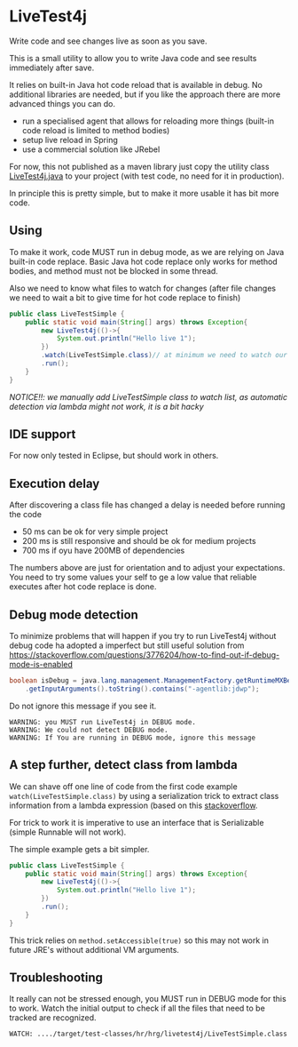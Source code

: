 
#  LiveTest4j

Write code and see changes live as soon as you save.

This is a small utility to allow you to write Java code and see results immediately after save.

It relies on built-in Java hot code reload that is available in debug. No additional libraries are needed,
but if you like the approach there are more advanced things you can do.

- run a specialised agent that allows for reloading more things (built-in code reload is limited to method bodies)
- setup live reload in Spring
- use a commercial solution like JRebel

For now, this not published as a maven library just copy the utility class [LiveTest4j.java](src/main/java/hr/hrg/livetest4j/LiveTest4j.java)  to your project (with test code, no need for it in production).

In principle this is pretty simple, but to make it more usable it has bit more code.

## Using

To make it work, code MUST run in debug mode, as we are relying on Java built-in code replace. Basic Java 
hot code replace only works for method bodies, and method must not be blocked in some thread. 

Also we need to know what files to watch for changes (after file changes we need to wait a bit to give time for hot code replace to finish)

```Java
public class LiveTestSimple {
	public static void main(String[] args) throws Exception{
		new LiveTest4j(()->{
			System.out.println("Hello live 1");
		})
		.watch(LiveTestSimple.class)// at minimum we need to watch our file
		.run();
	}
}
```

*NOTICE!!: we manually add LiveTestSimple class to watch list, as automatic detection via lambda might not work, it is a bit hacky* 

## IDE support

For now only tested in Eclipse, but should work in others.

## Execution delay

After discovering a class file has changed a delay is needed before running the code

- 50 ms can be ok for very simple project 
- 200 ms is still responsive and should be ok for medium projects
- 700 ms if oyu have 200MB of dependencies

The numbers above are just for orientation and to adjust your expectations. You
need to try some values your self to ge a low value that reliable executes after hot code replace
is done.

## Debug mode detection

To minimize problems that will happen if you try to run LiveTest4j without debug code ha adopted a imperfect but still useful solution
from https://stackoverflow.com/questions/3776204/how-to-find-out-if-debug-mode-is-enabled

```java
boolean isDebug = java.lang.management.ManagementFactory.getRuntimeMXBean()
    .getInputArguments().toString().contains("-agentlib:jdwp");
```

 Do not ignore this message if you see it.

```
WARNING: you MUST run LiveTest4j in DEBUG mode.
WARNING: We could not detect DEBUG mode.
WARNING: If You are running in DEBUG mode, ignore this message
```

## A step further, detect class from lambda

We can shave off one line of code from the first code example `watch(LiveTestSimple.class)` by using a serialization trick to extract class information from a lambda expression (based on this [stackoverflow](https://stackoverflow.com/questions/21860875/printing-debug-info-on-errors-with-java-8-lambda-expressions).

For trick to work it is imperative to use an interface that is Serializable (simple Runnable will not work). 

The simple example gets a bit simpler.

```Java
public class LiveTestSimple {
	public static void main(String[] args) throws Exception{
		new LiveTest4j(()->{
			System.out.println("Hello live 1");
		})
		.run();
	}
}
```

This trick relies on `method.setAccessible(true)` so this may not work in future JRE's without additional VM arguments. 

## Troubleshooting

It really can not be stressed enough, you MUST run in DEBUG mode for this to work. Watch the initial output to check if all the files that need to be tracked are recognized.

```
WATCH: ..../target/test-classes/hr/hrg/livetest4j/LiveTestSimple.class
```


